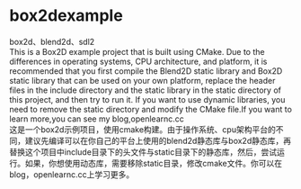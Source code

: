# box2dexample
box2d、blend2d、sdl2  
This is a Box2D example project that is built using CMake. Due to the differences in operating systems, CPU architecture, and platform, it is recommended that you first compile the Blend2D static library and Box2D static library that can be used on your own platform, replace the header files in the include directory and the static library in the static directory of this project, and then try to run it. If you want to use dynamic libraries, you need to remove the static directory and modify the CMake file.If you want to learn more,you can see my blog,openlearnc.cc  
这是一个box2d示例项目，使用cmake构建。由于操作系统、cpu架构平台的不同，建议先编译可以在你自己的平台上使用的blend2d静态库与box2d静态库，再替换这个项目中include目录下的头文件与static目录下的静态库，然后，尝试运行。如果，你想使用动态库，需要移除static目录，修改cmake文件。你可以在blog，openlearnc.cc上学习更多。

